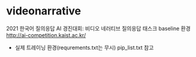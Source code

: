 # videonarrative
2021 한국어 질의응답 AI 경진대회: 비디오 네러티브 질의응답 태스크 baseline 환경 http://ai-competition.kaist.ac.kr/

* 실제 트레이닝 환경(requrements.txt는 무시)
pip_list.txt 참고
